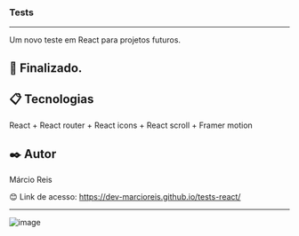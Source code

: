 ### Tests

---

Um novo teste em React para projetos futuros.

## 🚀 Finalizado.

## 📋 Tecnologias
React + React router + React icons + React scroll + Framer motion

## ✒️ Autor
Márcio Reis

😊 Link de acesso: https://dev-marcioreis.github.io/tests-react/

---
![image](https://user-images.githubusercontent.com/122680054/213475993-aca2590f-ddb8-4ecc-abb6-b388af4889bc.png)
